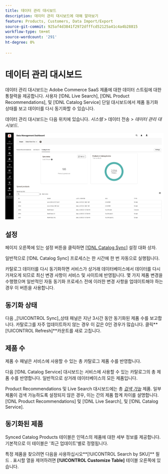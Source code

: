 ```yaml
---
title: 데이터 관리 대시보드
description: 데이터 관리 대시보드에 대해 알아보기
feature: Products, Customers, Data Import/Export
source-git-commit: 925af4d3841f2972dfffcd52125a41c4a4b28815
workflow-type: tm+mt
source-wordcount: '291'
ht-degree: 0%

---
```


# 데이터 관리 대시보드

데이터 관리 대시보드는 Adobe Commerce SaaS 제품에 대한 데이터 스트림에 대한 통찰력을 제공합니다. 사용자 [!DNL Live Search], [!DNL Product Recommendations], 및 [!DNL Catalog Service] 단일 대시보드에서 제품 동기화 상태를 보고 데이터를 다시 동기화할 수 있습니다.

데이터 관리 대시보드는 다음 위치에 있습니다. *시스템* > 데이터 전송 > *데이터 관리 대시보드*.

![데이터 관리 대시보드](assets/data-management-dashboard.png)

## 설정

페이지 오른쪽에 있는 설정 버튼을 클릭하면 [[!DNL Catalog Sync]](https://experienceleague.adobe.com/docs/commerce-merchant-services/user-guides/data-services/catalog-sync.html) 설정 대화 상자.

일반적으로 [!DNL Catalog Sync] 프로세스는 한 시간에 한 번 자동으로 실행됩니다.

카탈로그 데이터를 다시 동기화하면 서비스가 상거래 데이터베이스에서 데이터를 다시 가져오게 되므로 최신 변경 사항이 서비스 및 사이트에 반영됩니다. 몇 가지 제품 변경을 수행했으며 일반적인 자동 동기화 프로세스 전에 이러한 변경 사항을 업데이트해야 하는 경우 이 버튼을 사용합니다.

## 동기화 상태

다음 _[!UICONTROL Sync]_상태 패널은 지난 3시간 동안 동기화된 제품 수를 보고합니다. 카탈로그를 자주 업데이트하지 않는 경우 이 값은 0인 경우가 많습니다. 클릭&#x200B;**[!UICONTROL Refresh]**카운트를 새로 고칩니다.

## 제품 수

제품 수 패널은 서비스에 사용할 수 있는 총 카탈로그 제품 수를 반영합니다.

다음 [!DNL Catalog Service] 대시보드는 서비스에 사용할 수 있는 카탈로그의 총 제품 수를 반영합니다. 일반적으로 상거래 데이터베이스의 모든 제품입니다.

Product Recommendations 및 Live Search 대시보드에는 총 [_검색 가능_](https://experienceleague.adobe.com/docs/commerce-admin/catalog/catalog/search/search.html) 제품. 일부 제품이 검색 가능하도록 설정되지 않은 경우, 이는 간의 제품 합계 차이를 설명합니다. [!DNL Product Recommendations] 및 [!DNL Live Search], 및 [!DNL Catalog Service].

## 동기화된 제품

Synced Catalog Products 테이블은 인덱스의 제품에 대한 세부 정보를 제공합니다. 기본적으로 이 테이블은 &#39;최근 업데이트&#39;별로 정렬됩니다.

특정 제품을 찾으려면 다음을 사용하십시오**[!UICONTROL Search by SKU]** 필드 .
표시할 열을 제어하려면 **[!UICONTROL Customize Table]** 테이블 오른쪽에 있습니다.

